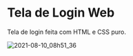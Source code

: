 # Tela de Login Web
 Tela de login feita com HTML e CSS puro.
 
![2021-08-10_08h51_36](https://user-images.githubusercontent.com/58119793/128862270-a48a6a02-12ec-41ea-8f16-84bc5d0df8b9.png)
